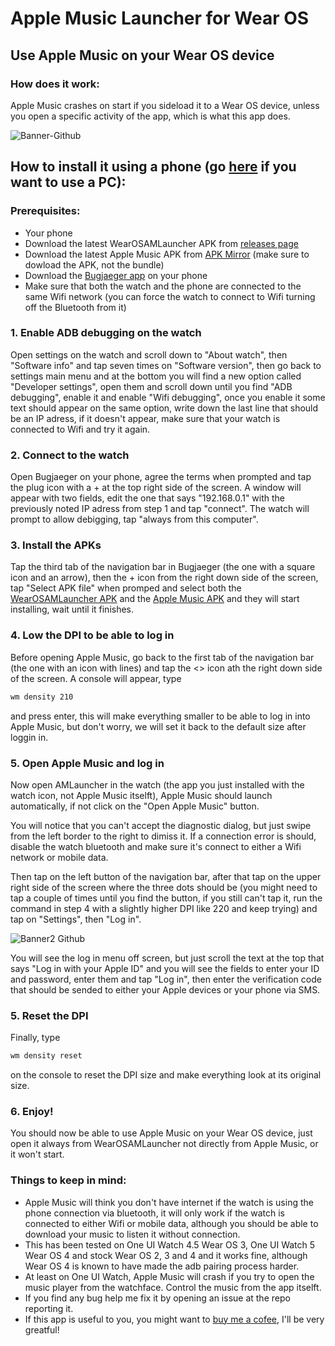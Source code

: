 # Apple Music Launcher for Wear OS

## Use Apple Music on your Wear OS device

### How does it work:
Apple Music crashes on start if you sideload it to a Wear OS device, unless you open a specific activity of the app, which is what this app does.

![Banner-Github](https://github.com/ArturoGC06/WearOSAMLauncher/assets/76574534/a175efca-1c89-4f55-aebd-a37378da8249)

## How to install it using a phone (go [here](https://github.com/ArturoGC06/WearOSAMLauncher/blob/main/PC.md) if you want to use a PC):

### Prerequisites:
- Your phone
- Download the latest WearOSAMLauncher APK from [releases page](https://github.com/ArturoGC06/WearOSAMLauncher/releases)
- Download the latest Apple Music APK from [APK Mirror](https://www.apkmirror.com/apk/apple/apple-music/) (make sure to dowload the APK, not the bundle)
- Download the [Bugjaeger app](https://play.google.com/store/apps/details?id=eu.sisik.hackendebug) on your phone
- Make sure that both the watch and the phone are connected to the same Wifi network (you can force the watch to connect to Wifi turning off the Bluetooth from it)

### 1. Enable ADB debugging on the watch
Open settings on the watch and scroll down to "About watch", then "Software info" and tap seven times on "Software version", then go back to settings main menu and at the bottom you will find a new option called "Developer settings", open them and scroll down until you find "ADB debugging", enable it and enable "Wifi debugging", once you enable it some text should appear on the same option, write down the last line that should be an IP adress, if it doesn't appear, make sure that your watch is connected to Wifi and try it again.

### 2. Connect to the watch
Open Bugjaeger on your phone, agree the terms when prompted and tap the plug icon with a + at the top right side of the screen. A window will appear with two fields, edit the one that says "192.168.0.1" with the previously noted IP adress from step 1 and tap "connect". The watch will prompt to allow debigging, tap "always from this computer".

### 3. Install the APKs
Tap the third tab of the navigation bar in Bugjaeger (the one with a square icon and an arrow), then the + icon from the right down side of the screen, tap "Select APK file" when promped and select both the [WearOSAMLauncher APK](https://github.com/ArturoGC06/WearOSAMLauncher/releases) and the [Apple Music APK](https://www.apkmirror.com/apk/apple/apple-music/) and they will start installing, wait until it finishes.

### 4. Low the DPI to be able to log in
Before opening Apple Music, go back to the first tab of the navigation bar (the one with an icon with lines) and tap the <> icon ath the right down side of the screen. A console will appear, type
```cmd
wm density 210
```
and press enter, this will make everything smaller to be able to log in into Apple Music, but don't worry, we will set it back to the default size after loggin in.

### 5. Open Apple Music and log in

Now open AMLauncher in the watch (the app you just installed with the watch icon, not Apple Music itselft), Apple Music should launch automatically, if not click on the "Open Apple Music" button.

You will notice that you can't accept the diagnostic dialog, but just swipe from the left border to the right to dimiss it. If a connection error is should, disable the watch bluetooth and make sure it's connect to either a Wifi network or mobile data.

Then tap on the left button of the navigation bar, after that tap on the upper right side of the screen where the three dots should be (you might need to tap a couple of times until you find the button, if you still can't tap it, run the command in step 4 with a slightly higher DPI like 220 and keep trying) and tap on "Settings", then "Log in".

![Banner2 Github](https://github.com/ArturoGC06/WearOSAMLauncher/assets/76574534/cd33d68b-18d0-4b5a-a21f-174cf2d336fc)

You will see the log in menu off screen, but just scroll the text at the top that says "Log in with your Apple ID" and you will see the fields to enter your ID and password, enter them and tap "Log in", then enter the verification code that should be sended to either your Apple devices or your phone via SMS.

### 5. Reset the DPI

Finally, type
```cmd
wm density reset
```
on the console to reset the DPI size and make everything look at its original size.

### 6. Enjoy!

You should now be able to use Apple Music on your Wear OS device, just open it always from WearOSAMLauncher not directly from Apple Music, or it won't start.

### Things to keep in mind:
- Apple Music will think you don't have internet if the watch is using the phone connection via bluetooth, it will only work if the watch is connected to either Wifi or mobile data, although you should be able to download your music to listen it without connection.
- This has been tested on One UI Watch 4.5 Wear OS 3, One UI Watch 5 Wear OS 4 and stock Wear OS 2, 3 and 4 and it works fine, although Wear OS 4 is known to have made the adb pairing process harder.
- At least on One UI Watch, Apple Music will crash if you try to open the music player from the watchface. Control the music from the app itselft.
- If you find any bug help me fix it by opening an issue at the repo reporting it.
- If this app is useful to you, you might want to [buy me a cofee](https://paypal.me/agcarbajo1), I'll be very greatful!
